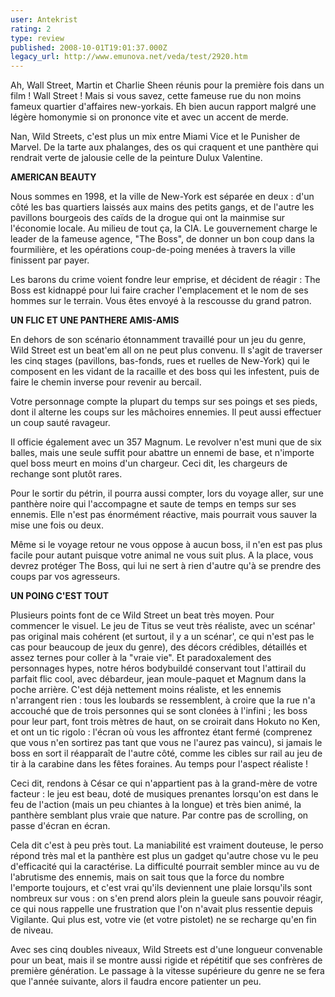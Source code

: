```yaml
---
user: Antekrist
rating: 2
type: review
published: 2008-10-01T19:01:37.000Z
legacy_url: http://www.emunova.net/veda/test/2920.htm
---
```

Ah, Wall Street, Martin et Charlie Sheen réunis pour la première fois dans un film ! Wall Street ! Mais si vous savez, cette fameuse rue du non moins fameux quartier d'affaires new-yorkais. Eh bien aucun rapport malgré une légère homonymie si on prononce vite et avec un accent de merde.  

Nan, Wild Streets, c'est plus un mix entre Miami Vice et le Punisher de Marvel. De la tarte aux phalanges, des os qui craquent et une panthère qui rendrait verte de jalousie celle de la peinture Dulux Valentine.  

  

**AMERICAN BEAUTY**  

Nous sommes en 1998, et la ville de New-York est séparée en deux : d'un côté les bas quartiers laissés aux mains des petits gangs, et de l'autre les pavillons bourgeois des caïds de la drogue qui ont la mainmise sur l'économie locale. Au milieu de tout ça, la CIA. Le gouvernement charge le leader de la fameuse agence, "The Boss", de donner un bon coup dans la fourmilière, et les opérations coup-de-poing menées à travers la ville finissent par payer.  

Les barons du crime voient fondre leur emprise, et décident de réagir : The Boss est kidnappé pour lui faire cracher l'emplacement et le nom de ses hommes sur le terrain. Vous êtes envoyé à la rescousse du grand patron.  

  

**UN FLIC ET UNE PANTHERE AMIS-AMIS**  

En dehors de son scénario étonnamment travaillé pour un jeu du genre, Wild Street est un beat'em all on ne peut plus convenu. Il s'agit de traverser les cinq stages (pavillons, bas-fonds, rues et ruelles de New-York) qui le composent en les vidant de la racaille et des boss qui les infestent, puis de faire le chemin inverse pour revenir au bercail.  

Votre personnage compte la plupart du temps sur ses poings et ses pieds, dont il alterne les coups sur les mâchoires ennemies. Il peut aussi effectuer un coup sauté ravageur.  

Il officie également avec un 357 Magnum. Le revolver n'est muni que de six balles, mais une seule suffit pour abattre un ennemi de base, et n'importe quel boss meurt en moins d'un chargeur. Ceci dit, les chargeurs de rechange sont plutôt rares.  

Pour le sortir du pétrin, il pourra aussi compter, lors du voyage aller, sur une panthère noire qui l'accompagne et saute de temps en temps sur ses ennemis. Elle n'est pas énormément réactive, mais pourrait vous sauver la mise une fois ou deux.  

Même si le voyage retour ne vous oppose à aucun boss, il n'en est pas plus facile pour autant puisque votre animal ne vous suit plus. A la place, vous devrez protéger The Boss, qui lui ne sert à rien d'autre qu'à se prendre des coups par vos agresseurs.  

  

**UN POING C'EST TOUT**  

Plusieurs points font de ce Wild Street un beat très moyen. Pour commencer le visuel. Le jeu de Titus se veut très réaliste, avec un scénar' pas original mais cohérent (et surtout, il y a un scénar', ce qui n'est pas le cas pour beaucoup de jeux du genre), des décors crédibles, détaillés et assez ternes pour coller à la "vraie vie". Et paradoxalement des personnages hypes, notre héros bodybuildé conservant tout l'attirail du parfait flic cool, avec débardeur, jean moule-paquet et Magnum dans la poche arrière. C'est déjà nettement moins réaliste, et les ennemis n'arrangent rien : tous les loubards se ressemblent, à croire que la rue n'a accouché que de trois personnes qui se sont clonées à l'infini ; les boss pour leur part, font trois mètres de haut, on se croirait dans Hokuto no Ken, et ont un tic rigolo : l'écran où vous les affrontez étant fermé (comprenez que vous n'en sortirez pas tant que vous ne l'aurez pas vaincu), si jamais le boss en sort il réapparaît de l'autre côté, comme les cibles sur rail au jeu de tir à la carabine dans les fêtes foraines. Au temps pour l'aspect réaliste !  

Ceci dit, rendons à César ce qui n'appartient pas à la grand-mère de votre facteur : le jeu est beau, doté de musiques prenantes lorsqu'on est dans le feu de l'action (mais un peu chiantes à la longue) et très bien animé, la panthère semblant plus vraie que nature. Par contre pas de scrolling, on passe d'écran en écran.  

Cela dit c'est à peu près tout. La maniabilité est vraiment douteuse, le perso répond très mal et la panthère est plus un gadget qu'autre chose vu le peu d'efficacité qui la caractérise. La difficulté pourrait sembler mince au vu de l'abrutisme des ennemis, mais on sait tous que la force du nombre l'emporte toujours, et c'est vrai qu'ils deviennent une plaie lorsqu'ils sont nombreux sur vous : on s'en prend alors plein la gueule sans pouvoir réagir, ce qui nous rappelle une frustration que l'on n'avait plus ressentie depuis Vigilante. Qui plus est, votre vie (et votre pistolet) ne se recharge qu'en fin de niveau.  

Avec ses cinq doubles niveaux, Wild Streets est d'une longueur convenable pour un beat, mais il se montre aussi rigide et répétitif que ses confrères de première génération. Le passage à la vitesse supérieure du genre ne se fera que l'année suivante, alors il faudra encore patienter un peu.